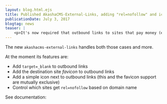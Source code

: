 ```yaml
---
layout: blog.html.ejs
title: Published AkashaCMS-External-Links, adding "rel=nofollow" and icons to outbound links
publicationDate: July 3, 2017
blogtag: news
teaser: |
    <p>It's now required that outbound links to sites that pay money (e.g. affiliate marketing) be marked with <em>rel=nofollow</em>.  Your visitors might feel comforted being informed that a link leads to an external site, and perhaps to know what site that is. </p>
---
```


The new `akashacms-external-links` handles both those cases and more.

At the moment its features are:

* Add `target=_blank` to outbound links
* Add the destination site _favicon_ to outbound links
* Add a simple icon next to outbound links (this and the favicon support are mutually exclusive)
* Control which sites get `rel=nofollow` based on domain name

See documentation:  [](/plugins/external-links/index.html)
